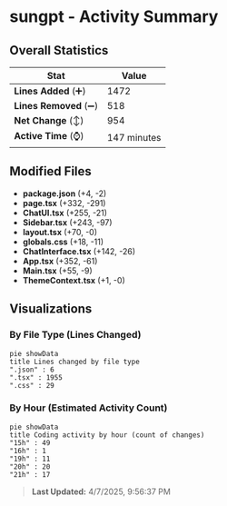 # sungpt - Activity Summary 

## Overall Statistics

| Stat                   | Value                                                             |
| ---------------------- | ----------------------------------------------------------------- |
| **Lines Added** (➕)   | 1472                                          |
| **Lines Removed** (➖) | 518                                        |
| **Net Change** (↕)    | 954                |
| **Active Time** (⌚)   | 147 minutes |


## Modified Files
- **package.json** (+4, -2)
- **page.tsx** (+332, -291)
- **ChatUI.tsx** (+255, -21)
- **Sidebar.tsx** (+243, -97)
- **layout.tsx** (+70, -0)
- **globals.css** (+18, -11)
- **ChatInterface.tsx** (+142, -26)
- **App.tsx** (+352, -61)
- **Main.tsx** (+55, -9)
- **ThemeContext.tsx** (+1, -0)

## Visualizations

### By File Type (Lines Changed)

```mermaid
pie showData
title Lines changed by file type
".json" : 6
".tsx" : 1955
".css" : 29
```

### By Hour (Estimated Activity Count)

```mermaid
pie showData
title Coding activity by hour (count of changes)
"15h" : 49
"16h" : 1
"19h" : 11
"20h" : 20
"21h" : 17
```


> **Last Updated:** 4/7/2025, 9:56:37 PM